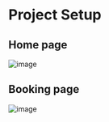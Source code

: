 # Project Setup

## Home page

![image](https://github.com/hoangtranson/the_full_stack/assets/35447677/e15a7b19-51b3-4bbf-9782-1028f9971ba7)

## Booking page

![image](https://github.com/hoangtranson/the_full_stack/assets/35447677/d23d703e-84ec-4ab2-9388-93d21a845a3d)
